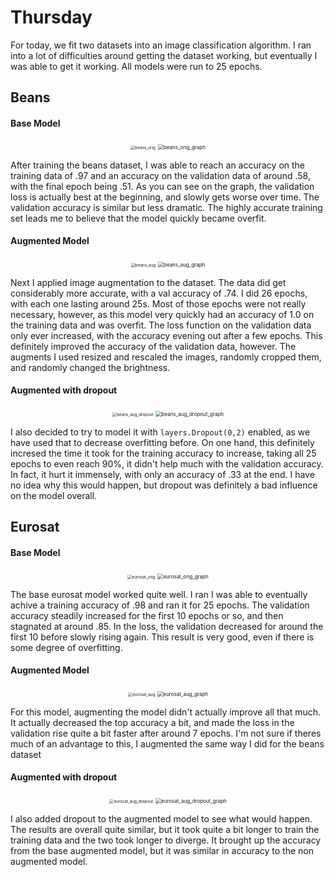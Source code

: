 # Thursday 

For today, we fit two datasets into an image classification algorithm. I ran into a lot of difficulties around getting the dataset working, but eventually I was able to get it working. All models were run to 25 epochs.

## Beans

#### Base Model 



<p align="middle">
  <img src="beans_orig.png" alt="beans_orig" style="zoom: 45%;" />
  <img src="beans_orig_graph.png" alt="beans_orig_graph" style="zoom: 57%;" />
</p>

After training the beans dataset, I was able to reach an accuracy on the training data of .97 and an accuracy on the validation data of around .58, with the final epoch being .51. As you can see on the graph, the validation loss is actually best at  the beginning, and slowly gets worse over time. The validation accuracy is similar but less dramatic. The highly accurate training set leads me to believe that the model quickly became overfit. 

#### Augmented Model

<p align="middle">
  <img src="thurs2img/beans_aug.png" alt="beans_aug" style="zoom: 45%;" />
  <img src="thurs2img/beans_aug_graph.png" alt="beans_aug_graph" style="zoom: 57%;" />
</p>

Next I applied image augmentation to the dataset. The data did get considerably more accurate, with a val accuracy of .74. I did 26 epochs, with each one lasting around 25s. Most of those epochs were not really necessary, however, as this model very quickly had an accuracy of 1.0 on the training data and was overfit. The loss function on the validation data only ever increased, with the accuracy evening out after a few epochs. This definitely improved the accuracy of the validation data, however. The augments I used resized and rescaled the images, randomly cropped them, and randomly changed the brightness. 

#### Augmented with dropout

<p align="middle">
  <img src="thurs2img/beans_aug_dropout.png" alt="beans_aug_dropout" style="zoom: 45%;" />
  <img src="thurs2img/beans_aug_dropout_graph.png" alt="beans_aug_dropout_graph" style="zoom: 57%;" />
</p>

I also decided to try to model it with ```layers.Dropout(0,2)``` enabled, as we have used that to decrease overfitting before. On one hand, this definitely incresed the time it took for the training accuracy to increase, taking all 25 epochs to even reach 90%, it didn't help much with the validation accuracy. In fact, it hurt it immensely, with only an accuracy of .33 at the end. I have no idea why this would happen, but dropout was definitely a bad influence on the model overall. 



## Eurosat

#### Base Model

<p align="middle">
  <img src="thurs2img/eurosat_orig.png" alt="eurosat_orig" style="zoom: 45%;" />
  <img src="thurs2img/eurosat_orig_graph.png" alt="eurosat_orig_graph" style="zoom: 57%;" />
</p>

The base eurosat model worked quite well. I ran I was able to eventually achive a training accuracy of .98 and ran it for 25 epochs. The validation accuracy steadily increased for the first 10 epochs or so, and then stagnated at around .85. In the loss, the validation decreased for around the first 10 before slowly rising again. This result is very good, even if there is some degree of overfitting.  

#### Augmented Model



<p align="middle">
  <img src="thurs2img/eurosat_aug.png" alt="eurosat_aug" style="zoom: 45%;" />
  <img src="thurs2img/eurosat_aug_graph.png" alt="eurosat_aug_graph" style="zoom: 57%;" />
</p>



For this model, augmenting the model didn't actually improve all that much. It actually decreased the top accuracy a bit, and made the loss in the validation rise quite a bit faster after around 7 epochs. I'm not sure if theres much of an advantage to this, I augmented the same way I did for the beans dataset

#### Augmented with dropout

<p align="middle">
  <img src="thurs2img/eurosat_aug_dropout.png" alt="eurosat_aug_dropout" style="zoom: 45%;" />
  <img src="thurs2img/eurosat_aug_dropout_graph.png" alt="eurosat_aug_dropout_graph" style="zoom: 57%;" />
</p>

I also added dropout to the augmented model to see what would happen. The results are overall quite similar, but it took quite a bit longer to train the training data and the two took longer to diverge. It brought up the accuracy from the base augmented model, but it was similar in accuracy to the non augmented model. 